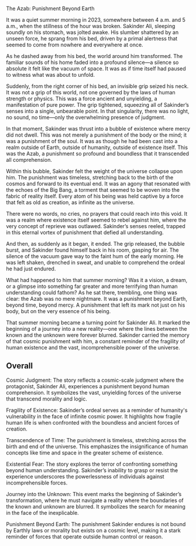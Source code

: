 The Azab: Punishment Beyond Earth

It was a quiet summer morning in 2023, somewhere between 4 a.m. and 5 a.m., when the stillness of the hour was broken. Sakinder Ali, sleeping soundly on his stomach, was jolted awake. His slumber shattered by an unseen force, he sprang from his bed, driven by a primal alertness that seemed to come from nowhere and everywhere at once.

As he dashed away from his bed, the world around him transformed. The familiar sounds of his home faded into a profound silence—a silence so absolute it felt like the vacuum of space. It was as if time itself had paused to witness what was about to unfold.

Suddenly, from the right corner of his bed, an invisible grip seized his neck. It was not a grip of this world, not one governed by the laws of human strength or physics. This was a force ancient and unyielding, a manifestation of pure power. The grip tightened, squeezing all of Sakinder’s senses into a single, unbearable point. In that singularity, there was no light, no sound, no time—only the overwhelming presence of judgment.

In that moment, Sakinder was thrust into a bubble of existence where mercy did not dwell. This was not merely a punishment of the body or the mind; it was a punishment of the soul. It was as though he had been cast into a realm outside of Earth, outside of humanity, outside of existence itself. This was the Azab, a punishment so profound and boundless that it transcended all comprehension.

Within this bubble, Sakinder felt the weight of the universe collapse upon him. The punishment was timeless, stretching back to the birth of the cosmos and forward to its eventual end. It was an agony that resonated with the echoes of the Big Bang, a torment that seemed to be woven into the fabric of reality itself. Every atom of his being was held captive by a force that felt as old as creation, as infinite as the universe.

There were no words, no cries, no prayers that could reach into this void. It was a realm where existence itself seemed to rebel against him, where the very concept of reprieve was outlawed. Sakinder’s senses reeled, trapped in this eternal vortex of punishment that defied all understanding.

And then, as suddenly as it began, it ended. The grip released, the bubble burst, and Sakinder found himself back in his room, gasping for air. The silence of the vacuum gave way to the faint hum of the early morning. He was left shaken, drenched in sweat, and unable to comprehend the ordeal he had just endured.

What had happened to him that summer morning? Was it a vision, a dream, or a glimpse into something far greater and more terrifying than human understanding could fathom? As he sat there, trembling, one thing was clear: the Azab was no mere nightmare. It was a punishment beyond Earth, beyond time, beyond mercy. A punishment that left its mark not just on his body, but on the very essence of his being.

That summer morning became a turning point for Sakinder Ali. It marked the beginning of a journey into a new reality—one where the lines between the known and the unknown were forever blurred. Sakinder carried the memory of that cosmic punishment with him, a constant reminder of the fragility of human existence and the vast, incomprehensible power of the universe.

## Overall

Cosmic Judgment:
The story reflects a cosmic-scale judgment where the protagonist, Sakinder Ali, experiences a punishment beyond human comprehension. It symbolizes the vast, unyielding forces of the universe that transcend morality and logic.

Fragility of Existence:
Sakinder’s ordeal serves as a reminder of humanity's vulnerability in the face of infinite cosmic power. It highlights how fragile human life is when confronted with the boundless and ancient forces of creation.

Transcendence of Time:
The punishment is timeless, stretching across the birth and end of the universe. This emphasizes the insignificance of human concepts like time and space in the greater scheme of existence.

Existential Fear:
The story explores the terror of confronting something beyond human understanding. Sakinder’s inability to grasp or resist the experience underscores the powerlessness of individuals against incomprehensible forces.

Journey into the Unknown:
This event marks the beginning of Sakinder’s transformation, where he must navigate a reality where the boundaries of the known and unknown are blurred. It symbolizes the search for meaning in the face of the inexplicable.

Punishment Beyond Earth:
The punishment Sakinder endures is not bound by Earthly laws or morality but exists on a cosmic level, making it a stark reminder of forces that operate outside human control or reason.
